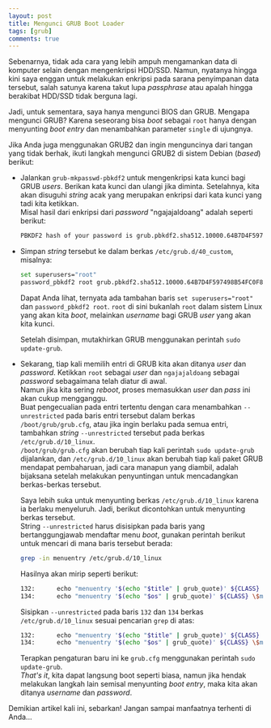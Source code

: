 ```yaml
---
layout: post
title: Mengunci GRUB Boot Loader
tags: [grub]
comments: true
---
```


Sebenarnya, tidak ada cara yang lebih ampuh mengamankan data di komputer selain dengan mengenkripsi HDD/SSD. Namun, nyatanya hingga kini saya enggan untuk melakukan enkripsi pada sarana penyimpanan data tersebut, salah satunya karena takut lupa _passphrase_ atau apalah hingga berakibat HDD/SSD tidak berguna lagi.

Jadi, untuk sementara, saya hanya mengunci BIOS dan GRUB. Mengapa mengunci GRUB? Karena seseorang bisa _boot_ sebagai `root` hanya dengan menyunting _boot entry_ dan menambahkan parameter `single` di ujungnya.

Jika Anda juga menggunakan GRUB2 dan ingin menguncinya dari tangan yang tidak berhak, ikuti langkah mengunci GRUB2 di sistem Debian (_based_) berikut:

- Jalankan `grub-mkpasswd-pbkdf2` untuk mengenkripsi kata kunci bagi GRUB _users_. Berikan kata kunci dan ulangi jika diminta. Setelahnya, kita akan disuguhi _string_ acak yang merupakan enkripsi dari kata kunci yang tadi kita ketikkan.  
Misal hasil dari enkripsi dari _password_ "ngajajaldoang" adalah seperti berikut:

  ```sh
  PBKDF2 hash of your password is grub.pbkdf2.sha512.10000.64B7D4F597498B54FC0F874E01E6B91077001FD0CC351C381CA4545176706846143FABFD01375690633A97A750ADC23ACD41528F26060E3C7542E70FB6892447.065259BA24C87FFA17203F19A29351A90ACCEA9C2B6AAFA4DD2E54D8E3DFA59502ECB61717CD9B899F4E71E8FD496D6048AA4A0F83063E62363170E30D0050E2
  ```

- Simpan _string_ tersebut ke dalam berkas `/etc/grub.d/40_custom`, misalnya:

  ```sh
  set superusers="root"
  password_pbkdf2 root grub.pbkdf2.sha512.10000.64B7D4F597498B54FC0F874E01E6B91077001FD0CC351C381CA4545176706846143FABFD01375690633A97A750ADC23ACD41528F26060E3C7542E70FB6892447.065259BA24C87FFA17203F19A29351A90ACCEA9C2B6AAFA4DD2E54D8E3DFA59502ECB61717CD9B899F4E71E8FD496D6048AA4A0F83063E62363170E30D0050E2
  ```

  Dapat Anda lihat, ternyata ada tambahan baris `set superusers="root"` dan `password_pbkdf2 root`. `root` di sini bukanlah `root` dalam sistem Linux yang akan kita _boot_, melainkan _username_ bagi GRUB _user_ yang akan kita kunci.
  
  Setelah disimpan, mutakhirkan GRUB menggunakan perintah `sudo update-grub`.
  
- Sekarang, tiap kali memilih entri di GRUB kita akan ditanya _user_ dan _password_. Ketikkan `root` sebagai _user_ dan `ngajajaldoang` sebagai _password_ sebagaimana telah diatur di awal.  
Namun jika kita sering _reboot_, proses memasukkan _user_ dan _pass_ ini akan cukup mengganggu.  
Buat pengecualian pada entri tertentu dengan cara menambahkan `--unrestricted` pada baris entri tersebut dalam berkas `/boot/grub/grub.cfg`, atau jika ingin berlaku pada semua entri, tambahkan _string_ `--unrestricted` tersebut pada berkas `/etc/grub.d/10_linux`.  
`/boot/grub/grub.cfg` akan berubah tiap kali perintah `sudo update-grub` dijalankan, dan `/etc/grub.d/10_linux` akan berubah tiap kali paket GRUB mendapat pembaharuan, jadi cara manapun yang diambil, adalah bijaksana setelah melakukan penyuntingan untuk mencadangkan berkas-berkas tersebut. 

  Saya lebih suka untuk menyunting berkas `/etc/grub.d/10_linux` karena ia berlaku menyeluruh. Jadi, berikut dicontohkan untuk menyunting berkas tersebut.  
  String `--unrestricted` harus disisipkan pada baris yang bertanggungjawab mendaftar menu _boot_, gunakan perintah berikut untuk mencari di mana baris tersebut berada:

  ```sh
  grep -in menuentry /etc/grub.d/10_linux
  ```

  Hasilnya akan mirip seperti berikut:
  
  ```sh
  132:      echo "menuentry '$(echo "$title" | grub_quote)' ${CLASS} \$menuentry_id_option 'gnulinux-$version-$type-$boot_device_id' {" | sed "s/^/$submenu_indentation/"
  134:      echo "menuentry '$(echo "$os" | grub_quote)' ${CLASS} \$menuentry_id_option 'gnulinux-simple-$boot_device_id' {" | sed "s/^/$submenu_indentation/"
  ```
  
  Sisipkan `--unrestricted` pada baris `132` dan `134` berkas `/etc/grub.d/10_linux` sesuai pencarian `grep` di atas:
  
  ```sh
  132:      echo "menuentry '$(echo "$title" | grub_quote)' ${CLASS} \$menuentry_id_option 'gnulinux-$version-$type-$boot_device_id' --unrestricted {" | sed "s/^/$submenu_indentation/"
  134:      echo "menuentry '$(echo "$os" | grub_quote)' ${CLASS} \$menuentry_id_option 'gnulinux-simple-$boot_device_id' --unrestricted {" | sed "s/^/$submenu_indentation/"
  ```
  
  Terapkan pengaturan baru ini ke `grub.cfg` menggunakan perintah `sudo update-grub`.  
  _That's it_, kita dapat langsung boot seperti biasa, namun jika hendak melakukan langkah lain semisal menyunting _boot entry_, maka kita akan ditanya _username_ dan _password_.

Demikian artikel kali ini, sebarkan! Jangan sampai manfaatnya terhenti di Anda...
